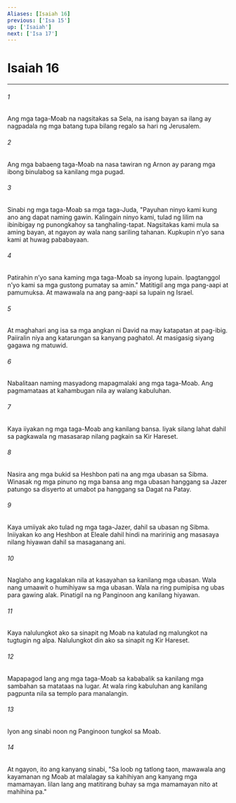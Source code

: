```yaml
---
Aliases: [Isaiah 16]
previous: ['Isa 15']
up: ['Isaiah']
next: ['Isa 17']
---
```

# Isaiah 16

***






















###### 1 










Ang mga taga-Moab na nagsitakas sa Sela, na isang bayan sa ilang ay nagpadala ng mga batang tupa bilang regalo sa hari ng Jerusalem. 





















###### 2 










Ang mga babaeng taga-Moab na nasa tawiran ng Arnon ay parang mga ibong binulabog sa kanilang mga pugad. 





















###### 3 










Sinabi ng mga taga-Moab sa mga taga-Juda, "Payuhan ninyo kami kung ano ang dapat naming gawin. Kalingain ninyo kami, tulad ng lilim na ibinibigay ng punongkahoy sa tanghaling-tapat. Nagsitakas kami mula sa aming bayan, at ngayon ay wala nang sariling tahanan. Kupkupin nʼyo sana kami at huwag pababayaan. 





















###### 4 










Patirahin nʼyo sana kaming mga taga-Moab sa inyong lupain. Ipagtanggol nʼyo kami sa mga gustong pumatay sa amin." Matitigil ang mga pang-aapi at pamumuksa. At mawawala na ang pang-aapi sa lupain ng Israel. 





















###### 5 










At maghahari ang isa sa mga angkan ni David na may katapatan at pag-ibig. Paiiralin niya ang katarungan sa kanyang paghatol. At masigasig siyang gagawa ng matuwid. 





















###### 6 










Nabalitaan naming masyadong mapagmalaki ang mga taga-Moab. Ang pagmamataas at kahambugan nila ay walang kabuluhan. 





















###### 7 










Kaya iiyakan ng mga taga-Moab ang kanilang bansa. Iiyak silang lahat dahil sa pagkawala ng masasarap nilang pagkain sa Kir Hareset. 





















###### 8 










Nasira ang mga bukid sa Heshbon pati na ang mga ubasan sa Sibma. Winasak ng mga pinuno ng mga bansa ang mga ubasan hanggang sa Jazer patungo sa disyerto at umabot pa hanggang sa Dagat na Patay. 





















###### 9 










Kaya umiiyak ako tulad ng mga taga-Jazer, dahil sa ubasan ng Sibma. Iniiyakan ko ang Heshbon at Eleale dahil hindi na maririnig ang masasaya nilang hiyawan dahil sa masaganang ani. 





















###### 10 










Naglaho ang kagalakan nila at kasayahan sa kanilang mga ubasan. Wala nang umaawit o humihiyaw sa mga ubasan. Wala na ring pumipisa ng ubas para gawing alak. Pinatigil na ng Panginoon ang kanilang hiyawan. 





















###### 11 










Kaya nalulungkot ako sa sinapit ng Moab na katulad ng malungkot na tugtugin ng alpa. Nalulungkot din ako sa sinapit ng Kir Hareset. 





















###### 12 










Mapapagod lang ang mga taga-Moab sa kababalik sa kanilang mga sambahan sa matataas na lugar. At wala ring kabuluhan ang kanilang pagpunta nila sa templo para manalangin. 





















###### 13 










Iyon ang sinabi noon ng Panginoon tungkol sa Moab. 





















###### 14 










At ngayon, ito ang kanyang sinabi, "Sa loob ng tatlong taon, mawawala ang kayamanan ng Moab at malalagay sa kahihiyan ang kanyang mga mamamayan. Iilan lang ang matitirang buhay sa mga mamamayan nito at mahihina pa."
